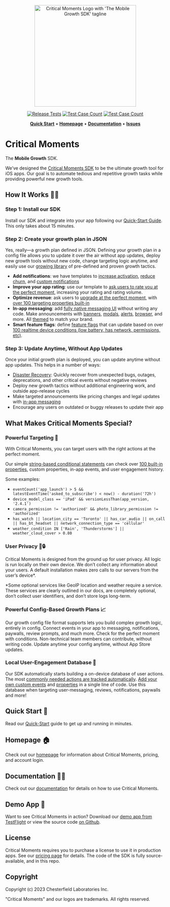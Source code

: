 
<p align="center">
  <a href="https://criticalmoments.io">
    <img width="320" alt="Critical Moments Logo with 'The Mobile Growth SDK' tagline" src="https://github.com/CriticalMoments/CriticalMoments/assets/848343/9f985505-264b-4b61-af7c-e79f15d01d54">
  </a>
</p>

<p align="center">
  <a href="https://github.com/CriticalMoments/CriticalMoments/actions/workflows/test_release.yml" target="_blank"><img src="https://github.com/CriticalMoments/CriticalMoments/actions/workflows/test_release.yml/badge.svg" alt="Release Tests"></a>
  <a href="https://github.com/CriticalMoments/CriticalMoments/blob/main/test_count.sh"><img src="https://img.shields.io/badge/Test_Case_Count-2550-brightgreen?logo=github&labelColor=32383f&logoColor=969da4" alt="Test Case Count" /></a>
  <a href="https://github.com/CriticalMoments/CriticalMoments/releases/latest"><img src="https://img.shields.io/github/v/release/CriticalMoments/CriticalMoments?color=brightgreen&labelColor=32383f&label=SPM%20Release" alt="Test Case Count" /></a>
</p>

<p align="center">
  <a href="https://docs.criticalmoments.io/quick-start"><strong>Quick Start</strong></a> •
  <a href="https://criticalmoments.io"><strong>Homepage</strong></a> •
  <a href="https://docs.criticalmoments.io"><strong>Documentation</strong></a> • 
  <a href="https://github.com/CriticalMoments/CriticalMoments/issues"><strong>Issues</strong></a>
</p>


# Critical Moments

The **Mobile Growth** SDK. 

We’ve designed the [Critical Moments SDK](https://criticalmoments.io) to be the ultimate growth tool for iOS apps. Our goal is to automate tedious and repetitive growth tasks while providing powerful new growth tools.

## How It Works 👩‍💻

### Step 1: Install our SDK

Install our SDK and integrate into your app following our [Quick-Start Guide](https://docs.criticalmoments.io/quick-start). This only takes about 15 minutes.

### Step 2: Create your growth plan in JSON

Yes, really—a growth plan defined in JSON. Defining your growth plan in a config file allows you to update it over the air without app updates, deploy new growth tools without new code, change targeting logic anytime, and easily use our [growing library](https://criticalmoments.io/blog) of pre-defined and proven growth tactics. 

- **Add notifications**: we have templates to [increase activation](https://docs.criticalmoments.io/guides/reduce-app-churn-with-notifications#increase-activation-rate), [reduce churn](https://docs.criticalmoments.io/guides/reduce-app-churn-with-notifications#reduce-long-term-churn), and [custom notifications](https://docs.criticalmoments.io/guides/reduce-app-churn-with-notifications#step-5-add-custom-notification) 
- **Improve your app rating**: use our template to [ask users to rate you at the perfect moment](https://docs.criticalmoments.io/guides/improve-your-app-store-rating), increasing your rating and rating volume.
- **Optimize revenue**: ask users to [upgrade at the perfect moment](https://criticalmoments.io/features/grow_revenue), with [over 100 targeting properties built-in](https://docs.criticalmoments.io/conditional-targeting/built-in-properties)
- **In-app messaging**: add [fully native messaging UI](https://docs.criticalmoments.io/actions-in-app-messaging/actions-overview) without writing any code. Make announcements with [banners](https://docs.criticalmoments.io/actions-in-app-messaging/banners), [modals](https://docs.criticalmoments.io/actions-in-app-messaging/modals), [alerts](https://docs.criticalmoments.io/actions-in-app-messaging/alerts), [browser](https://docs.criticalmoments.io/actions-in-app-messaging/open-link), and more. All [themed](https://docs.criticalmoments.io/themes/theme-overview) to match your brand.
- **Smart feature flags**: define [feature flags](https://docs.criticalmoments.io/guides/feature-flags-guide) that can update based on over [100 realtime device conditions \(low battery, has network, permissions, etc\)](https://docs.criticalmoments.io/conditional-targeting/built-in-properties). 

### Step 3: Update Anytime, Without App Updates

Once your initial growth plan is deployed, you can update anytime without app updates. This helps in a number of ways:

- [Disaster Recovery](https://criticalmoments.io/features/disaster_recovery): Quickly recover from unexpected bugs, outages, deprecations, and other critical events without negative reviews
- Deploy new growth tactics without additional engineering work, and outside app-release cycles
- Make targeted announcements like pricing changes and legal updates with [in-app messaging](https://criticalmoments.io/features/in_app_messaging)
- Encourage any users on outdated or buggy releases to update their app

## What Makes Critical Moments Special?

### Powerful Targeting 🎯

With Critical Moments, you can target users with the right actions at the perfect moment.

Our simple [string-based conditional statements](https://docs.criticalmoments.io/conditional-targeting/intro-to-conditions) can check over [100 built-in properties](https://docs.criticalmoments.io/conditional-targeting/built-in-properties), custom properties, in-app events, and user engagement history. 

Some examples: 
- `eventCount('app_launch') > 5 && latestEventTime('asked_to_subscribe') < now() - duration('72h')`
- `device_model_class == 'iPad' && versionLessThan(app_version, '2.4.1')`
- `camera_permission != 'authorized' && photo_library_permission != 'authorized'`
- `has_watch || location_city == 'Toronto' || has_car_audio || on_call || has_bt_headset || network_connection_type == 'cellular'`
- `weather_condition IN ['Rain', 'Thunderstorms'] || weather_cloud_cover > 0.80`

### User Privacy 🔑🔒

Critical Moments is designed from the ground up for user privacy. All logic is run locally on their own device. We don’t collect any information about your users. A default installation makes zero calls to our servers from the user’s device*.

*Some optional services like GeoIP location and weather require a service. These services are clearly outlined in our docs, are completely optional, don’t collect user identifiers, and don’t store logs long-term.

### Powerful Config-Based Growth Plans 📈

Our growth config file format supports lets you build complex growth logic, entirely in config. Connect events in your app to messaging, notifications, paywalls, review prompts, and much more. Check for the perfect moment with conditions. Non-technical team members can contribute, without writing code. Update anytime your config anytime, without App Store updates. 

### Local User-Engagement Database 📙

Our SDK automatically starts building a on-device database of user actions. The most [commonly needed actions are tracked automatically](https://docs.criticalmoments.io/events/built-in-events). [Add your own custom events](https://docs.criticalmoments.io/events/event-overview) and [properties](https://docs.criticalmoments.io/conditional-targeting/custom-properties) in a single line of code. Use this database when targeting user-messaging, reviews, notifications, paywalls and more!

## Quick Start 🚀

Read our [Quick-Start](https://docs.criticalmoments.io/quick-start) guide to get up and running in minutes. 

## Homepage 🏠

Check out our [homepage](https://criticalmoments.io) for information about Critical Moments, pricing, and account login.

## Documentation 👩‍💻

Check out our [documentation](https://docs.criticalmoments.io) for details on how to use Critical Moments.

## Demo App 

Want to see Critical Moments in action? Download our [demo app from TestFlight](https://testflight.apple.com/join/uSwscwu0) or view the source code [on Github](https://github.com/CriticalMoments/CriticalMoments/tree/main/ios/sample_app).

## License

Critical Moments requires you to purchase a license to use it in production apps. See our [pricing page](https://criticalmoments.io/pricing) for details. The code of the SDK is fully source-available, and in this repo.

## Copyright

Copyright (c) 2023 Chesterfield Laboratories Inc.

"Critical Moments" and our logos are trademarks. All rights reserved.
